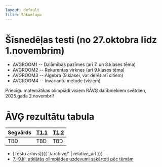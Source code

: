 ```yaml
---
layout: default
title: Sākumlapa
---
```

# Šīsnedēļas testi (no 27.oktobra līdz 1.novembrim)

* AVGROOM1 -- Dalāmības pazīmes (arī 7. un 8.klases tēma)
* AVGROOM2 -- Rekurentas virknes (arī 9.klases tēma)
* AVGROOM3 -- Algebra (9.klasei, var derēt arī citiem)
* AVGROOM4 -- Invariantu metode (visiem)

Priecīgu matemātikas olimpiādi visiem RĀVĢ dalībniekiem
svētdien, 2025.gada 2.novembrī! 


# ĀVĢ rezultātu tabula

| Segvārds | <a href="#" title="Dirihlē princips 1.daļa (2025-10-13)">T1.1</a> | <a href="#" title="Dirihlē princips 2.daļa (2025-10-13)">T1.2</a> |
| ---- | ---- | ---- |
| TBD  | TBD  | TBD  |


* [Testu arhīvs]({{ '/archive/' | relative_url }})
* [7.-9.kl. atklātās olimpiādes uzdevumi sakārtoti pēc tēmām](https://www.dudajevagatve.lv/eliozo/curriculum?olympiad=LV.AMO&minyear=2014&maxyear=2024&mingrade=7&maxgrade=10)
